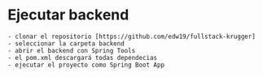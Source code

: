 # Ejecutar backend 
    - clonar el repositorio [https://github.com/edw19/fullstack-krugger]
    - seleccionar la carpeta backend
    - abrir el backend con Spring Tools
    - el pom.xml descargará todas dependecias
    - ejecutar el proyecto como Spring Boot App